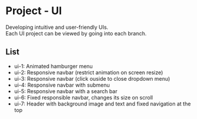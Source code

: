 # Project - UI
Developing intuitive and user-friendly UIs.   
Each UI project can be viewed by going into each branch.

## List
- ui-1: Animated hamburger menu
- ui-2: Responsive navbar (restrict animation on screen resize)
- ui-3: Responsive navbar (click ouside to close dropdown menu)
- ui-4: Responsive navbar with submenu
- ui-5: Responsive navbar with a search bar
- ui-6: Fixed responsible navbar, changes its size on scroll
- ui-7: Header with background image and text and fixed navigation at the top
